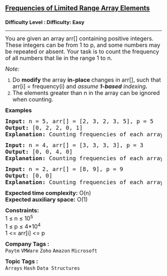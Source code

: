 <h2><a href="https://www.geeksforgeeks.org/problems/frequency-of-array-elements-1587115620/1?utm_source=geeksforgeeks&utm_medium=article_practice_tab&utm_campaign=article_practice_tab">Frequencies of Limited Range Array Elements</a></h2><h3>Difficulty Level : Difficulty: Easy</h3><hr><div class="problems_problem_content__Xm_eO"><p><span style="font-size: 18px;">You are given an array arr[] containing positive integers. These integers can be from 1 to p, and some numbers may be repeated or absent. Your task is to count the frequency of all numbers that lie in the range 1 to n.</span></p>
<p><span style="font-size: 18px;"><em>Note: </em></span></p>
<ol>
<li><span style="font-size: 18px;">Do <strong>modify</strong> the array <strong>in-place </strong>changes in arr[], such that arr[i] = frequency(i) and <em>assume<strong> 1-based</strong> indexing<strong>.</strong></em></span></li>
<li><span style="font-size: 18px;">The elements greater than n in the array can be ignored when counting.</span></li>
</ol>
<p><span style="font-size: 18px;"><strong>Examples</strong></span></p>
<pre><span style="font-size: 18px;"><strong>Input: </strong>n = 5, arr[] = [2, 3, 2, 3, 5], p = 5
<strong>Output:</strong> [0, 2, 2, 0, 1]<strong>
Explanation: </strong>Counting frequencies of each array element We have: 1 occurring 0 times. 2 occurring 2 times. 3 occurring 2 times. 4 occurring 0 times. 5 occurring 1 time, all the modifications done in the same given arr[].</span></pre>
<pre><span style="font-size: 18px;"><strong>Input: </strong>n = 4, arr[] = [3, 3, 3, 3], p = 3
<strong>Output: </strong>[0, 0, 4, 0]<strong>
Explanation: </strong>Counting frequencies of each array element We have: 1 occurring 0 times. 2 occurring 0 times. 3 occurring 4 times. 4 occurring 0 times.</span></pre>
<pre><span style="font-size: 18px;"><strong>Input: </strong>n = 2, arr[] = [8, 9], p = 9
<strong>Output: </strong>[0, 0]<strong>
Explanation: </strong>Counting frequencies of each array element We have: 1 occurring 0 times. 2 occurring 0 times. Since here P=9, but there are no 9th Index present so can't count the value.
</span></pre>
<p><span style="font-size: 18px;"><strong>Expected time complexity:</strong> O(n)<br><strong>Expected auxiliary space:</strong> O(1)<br></span></p>
<p><span style="font-size: 18px;"><strong>Constraints:</strong><br>1 ≤ n ≤ 10<sup>5</sup><br>1 ≤ p ≤ 4*10<sup>4</sup><sup>&nbsp;</sup><br>1 &lt;= arr[i] &lt;= p</span></p></div><p><span style=font-size:18px><strong>Company Tags : </strong><br><code>Paytm</code>&nbsp;<code>VMWare</code>&nbsp;<code>Zoho</code>&nbsp;<code>Amazon</code>&nbsp;<code>Microsoft</code>&nbsp;<br><p><span style=font-size:18px><strong>Topic Tags : </strong><br><code>Arrays</code>&nbsp;<code>Hash</code>&nbsp;<code>Data Structures</code>&nbsp;